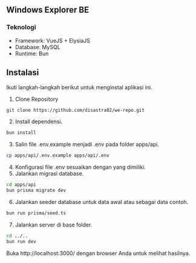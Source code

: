 ## Windows Explorer BE

### Teknologi
- Framework: VueJS + ElysiaJS 
- Database: MySQL
- Runtime: Bun

## Instalasi

Ikuti langkah-langkah berikut untuk menginstal aplikasi ini.

1. Clone Repository
```sh
git clone https://github.com/disastra02/we-repo.git
```
2. Install dependensi.
```sh
bun install
```
3. Salin file .env.example menjadi .env pada folder apps/api.
```sh
cp apps/api/.env.example apps/api/.env
```
4. Konfigurasi file .env sesuaikan dengan yang dimiliki.
5. Jalankan migrasi database.
```sh
cd apps/api
bun prisma migrate dev
```
6. Jalankan seeder database untuk data awal atau sebagai data contoh.
```sh
bun run prisma/seed.ts
```
7. Jalankan server di base folder.
```sh
cd ../..
bun run dev
```

Buka http://localhost:3000/ dengan browser Anda untuk melihat hasilnya.
